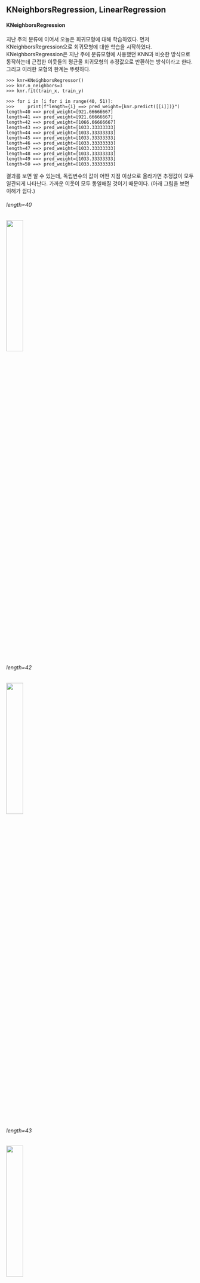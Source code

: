 ## KNeighborsRegression, LinearRegression

#### KNeighborsRegression

지난 주의 분류에 이어서 오늘은 회귀모형에 대해 학습하였다. 먼저 KNeighborsRegression으로 회귀모형에 대한 학습을 시작하였다. KNeighborsRegression은 지난 주에 분류모형에 사용했던 KNN과 비슷한 방식으로 동작하는데 근접한 이웃들의 평균울 회귀모형의 추정값으로 반환하는 방식이라고 한다. 그리고 이러한 모형의 한계는 뚜렷하다.

```
>>> knr=KNeighborsRegressor()
>>> knr.n_neighbors=3
>>> knr.fit(train_x, train_y)

>>> for i in [i for i in range(40, 51)]:
>>>     print(f"length={i} ==> pred_weight={knr.predict([[i]])}")
length=40 ==> pred_weight=[921.66666667]
length=41 ==> pred_weight=[921.66666667]
length=42 ==> pred_weight=[1066.66666667]
length=43 ==> pred_weight=[1033.33333333]
length=44 ==> pred_weight=[1033.33333333]
length=45 ==> pred_weight=[1033.33333333]
length=46 ==> pred_weight=[1033.33333333]
length=47 ==> pred_weight=[1033.33333333]
length=48 ==> pred_weight=[1033.33333333]
length=49 ==> pred_weight=[1033.33333333]
length=50 ==> pred_weight=[1033.33333333]
```
결과를 보면 알 수 있는데, 독립변수의 값이 어떤 지점 이상으로 올라가면 추정값이 모두 일관되게 나타난다. 가까운 이웃이 모두 동일해질 것이기 때문이다. (아래 그림을 보면 이해가 쉽다.)

###### length=40
<img src="https://github.com/user-attachments/assets/2e9c56a3-0de7-4c4d-a54e-748a82cc782b" width="30%" />

###### length=42
<img src="https://github.com/user-attachments/assets/c905e2d2-872b-4ebc-831f-31b73c37b16f" width="30%" />

###### length=43
<img src="https://github.com/user-attachments/assets/af5513a1-0886-4a4d-8cb5-317291a5ea68" width="30%" />

###### length=45
<img src="https://github.com/user-attachments/assets/9f331b89-0ea6-49a4-acd5-c76ab19c9f82" width="30%" />

###### length=50
<img src="https://github.com/user-attachments/assets/b97c16c6-6ab4-4919-aaee-95687924b9ff" width="30%" />

정리하자면, KNeighborsRegression은 어떠한 범위 내에서는 추정을 곧잘 하지만, 그 범위를 벗어나면 추정을 제대로 하지 못한다.

#### LinearRegression

여기서 우리가 사용할 수 있는 것이 LinearRegression이다. 회귀분석은 통계학에서도 중요하게 다뤄지는 분석방법 중 하나인데, 아주 간단하게 말해서 데이터를 가장 잘 설명하는 하나의 직선의 방정식을 찾는 것이다. 사용하는 법도 아주 간단한데, 모형을 불러오고 독립변수와 종속변수를 fit() 함수에 넣어주면 끝이다.

```python
from sklearn.linear_model import LinearRegression

lr=LinearRegression()
lr.fit(fish_length.reshape(-1,1), fish_weight)          # 한 가지 중요한 것은 독립변수가 2차원 배열이어야 한다.

lr.predict([[50]])        # array([1241.83860323])
```
위 KNR 모델에서는 길이가 43을 넘는 경우 모두 1033.33..으로 예측했지만 선형회귀 모형은 길이가 50인 경우에도 알맞은 추정값을 반환한다.

이를 그래프로 나타내보면 아래와 같다.

<img src="https://github.com/user-attachments/assets/252a016a-d349-4684-935d-09ed0691b98b" width="30%" />

그래프를 보면 2가지 마음에 걸리는 부분이 있다.
1. 길이의 값이 작은 경우에 대해서 무게의 오차가 커보인다.
2. 길이의 값에 따라 무게의 추정값은 작아지다가 음수가 되어버리기도 한다.

이를 해결하기 위해 회귀모형을 2차식으로 만들어 볼 수 있다.

```python
lr = LinearRegression()

train_poly = np.column_stack((train_x**2,train_x))
lr.fit(train_poly, train_y)
lr.predict([[50**2,50]])
```
그래프로 나타내면 아래와 같다.

<img src="https://github.com/user-attachments/assets/8605784b-79e4-46d3-b2cc-363133f2cf51" width="30%" />

다만, 이 모형도 문제가 있는 것은 ① 길이에 따라 무게가 음수가 되는 부분이 아직 조금 남아있다는 것 ② 그리고 2차 모형의 특성상 길이에 따라 무게의 추정값이 기하급수적으로 크게 추정된다는 것이다.

### 정리

기계학습에 대해 조금은 배웠었는데 KNeighborsRegression가 있다는 것을 처음 알았다. 중요도가 떨어져서 가르쳐주지 않았다고 생각했고, 각자 상황에 맞는 방법이 있다고 생각했다. KNN은 분류에 적합한 알고리즘이고 값의 추정에 대해서는 당연히 회귀모형이 더 좋은 모델이라고 생각했다. 그런데 마지막에 길이에 따라 무게가 음수로 추정되는 문제는 KNR을 사용하면 해결될 수 있는 문제이다. 그렇게 생각해보면 언제나 좋은 모델은 역시 존재하지 않는 것이고, 상황에 맞게 도구를 선택하는 것이 중요한 것 같다. 범위 내에서는 KNR-범위 밖에서는 LR 또는 길이가 특정 범위 이하에 대해 KNR-그 이상에서는 LR과 같이..
